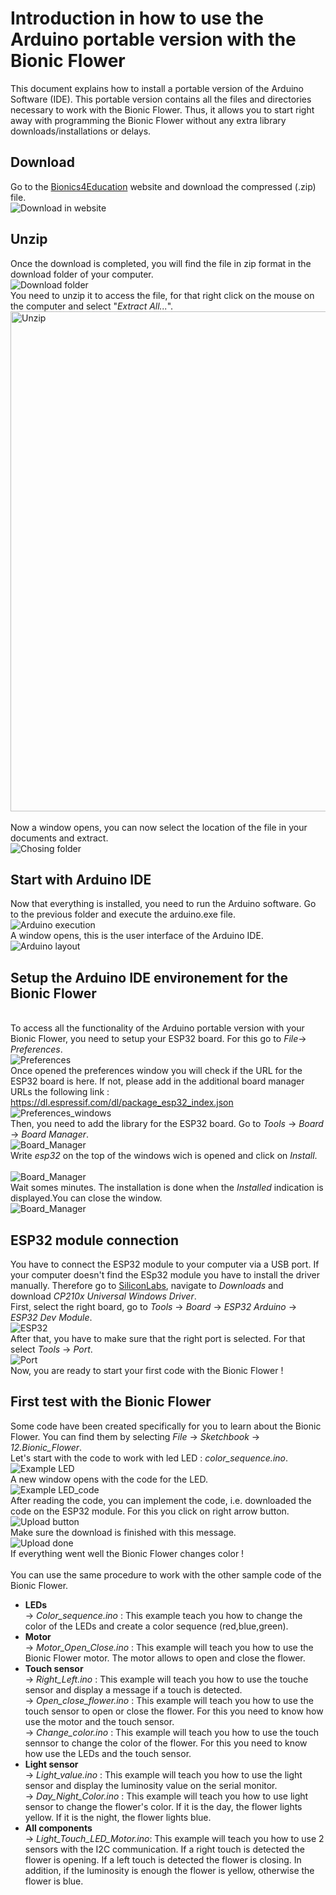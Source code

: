 # Introduction in how to use the Arduino portable version with the Bionic Flower

This document explains how to install a portable version of the Arduino Software (IDE). This portable version contains all the files and directories necessary to work with the Bionic Flower. Thus, it allows you to start right away with programming the Bionic Flower without any extra library downloads/installations or delays.
## Download 
Go to the [Bionics4Education](https://www.bionics4education.com/startseite/support) website and download the compressed (.zip) file.
<br>![Download in website](../img/SC_Download_B4E_WebSite_LVNZ.png)

## Unzip 
Once the download is completed, you will find the file in zip format in the download folder of your computer.
<br>![Download folder](../img/SC_Download_Folder_LVNZ.png)
<br>You need to unzip it to access the file, for that right click on the mouse on the computer and select "*Extract All...*".
<br><img src="../img/SC_Extrac_LVNZ.png" alt="Unzip" width="800"/> <br>
<br>Now a window opens, you can now select the location of the file in your documents and extract. 
<br>![Chosing folder](../img/SC_Docuements_LVNZ.png)

## Start with Arduino IDE 
Now that everything is installed, you need to run the Arduino software. Go to the previous folder and execute the arduino.exe file. 
<br>![Arduino execution ](../img/SC_Arduino_execution-LVNZ.png)
<br>A window opens, this is the user interface of the Arduino IDE. 
<br>![Arduino layout ](../img/Arduino_Layout.PNG)

## Setup the Arduino IDE environement for the Bionic Flower
<br>To access all the functionality of the Arduino portable version with your Bionic Flower, you need to setup your ESP32 board. For this go to *File*-> *Preferences*.
<br>![Preferences](../img/SC_Preferences_Menu_LVNZ.png)
<br>Once opened the preferences window you will check if the URL for the ESP32 board is here. If not, please add in the additional board manager URLs the following link :  https://dl.espressif.com/dl/package_esp32_index.json 
<br>![Preferences_windows](../img/SC_Preferences_Windows_LVNZ.png)
<br>Then, you need to add the library for the ESP32 board. Go to *Tools* -> *Board* -> *Board Manager*. 
<br>![Board_Manager](../img/Board_Manager.png)
<br>Write *esp32* on the top of the windows wich is opened and click on *Install*.  
<br>![Board_Manager](../img/SC_ESP32_installation_LVNZ.png)
<br>Wait somes minutes. The installation is done when the *Installed* indication is displayed.You can close the window. 
<br>![Board_Manager](../img/SC_esp32_installed_LVNZ.png)

## ESP32 module connection 
You have to connect the ESP32 module to your computer via a USB port. If your computer doesn't find the ESp32 module you have to install the driver manually. Therefore go to [SiliconLabs](https://www.silabs.com/developers/usb-to-uart-bridge-vcp-drivers), navigate to *Downloads* and download *CP210x Universal Windows Driver*.
<br> First, select the right board, go to *Tools* -> *Board* -> *ESP32 Arduino* -> *ESP32 Dev Module*. 
<br>![ESP32](../img/SC_Select_Board-LVNZ.png)
<br> After that, you have to make sure that the right port is selected. For that select *Tools* -> *Port*.
<br>![Port](../img/Port.PNG)
<br>Now, you are ready to start your first code with the Bionic Flower ! 

## First test with the Bionic Flower
Some code have been created specifically for you to learn about the Bionic Flower. You can find them by selecting *File* -> *Sketchbook* -> *12.Bionic_Flower*.
<br>Let's start with the code to work with led LED : *color_sequence.ino*. 
<br>![Example LED](../img/color_sequence_exemple.PNG)
<br> A new window opens with the code for the LED. 
<br>![Example LED_code](../img/Color_sequence_code.PNG)
<br> After reading the code, you can implement the code, i.e. downloaded the code on the ESP32 module. For this you click on right arrow button. 
<br>![Upload button](../img/SC_Upload_Code-LVNZ.png)
<br>Make sure the download is finished with this message. 
<br>![Upload done](../img/upload_done.PNG)
<br> If everything went well the Bionic Flower changes color ! 
<br>
<br> You can use the same procedure to work with the other sample code of the Bionic Flower. 
* **LEDs**
    <br>-> *Color_sequence.ino* : This example teach you how to change the color of the LEDs and create a color sequence (red,blue,green).
 * **Motor**
    <br>-> *Motor_Open_Close.ino* : This example will teach you how to use the Bionic Flower motor. The motor allows to open and close the flower. 
 * **Touch sensor**
   <br> -> *Right_Left.ino* : This example will teach you how to use the touche sensor and display a message if a touch is detected.
   <br> -> *Open_close_flower.ino* : This example will teach you how to use the touch sensor to open or close the flower. For this you need to know how use the motor and the touch sensor. 
   <br> -> *Change_color.ino* : This example will teach you how to use the touch sennsor to change the color of the flower. For this you need to know how use the LEDs and the touch sensor.  
 * **Light sensor**
   <br> -> *Light_value.ino* : This example will teach you how to use the light sensor and display the luminosity value on the serial monitor.
   <br> -> *Day_Night_Color.ino* : This example will teach you how to use light sensor to change the flower's color. If it is the day, the flower lights yellow. If it is the night, the flower lights blue. 
 * **All components** 
 <br> -> *Light_Touch_LED_Motor.ino*: This example will teach you how to use 2 sensors with the I2C communication. If a right touch is detected the flower is opening. If a left touch is detected the flower is closing. In addition, if the luminosity is enough the flower is yellow, otherwise the flower is blue.





